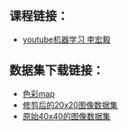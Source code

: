 ## 课程链接：
- [youtube机器学习 李宏毅](https://www.youtube.com/watch?v=YNUek8ioAJk&list=PLJV_el3uVTsPy9oCRY30oBPNLCo89yu49&index=27)

## 数据集下载链接：
- [色彩map](https://speech.ee.ntu.edu.tw/~tlkagk/courses/ML_2016/Pokemon_creation/colormap.txt)
- [修剪后的20x20图像数据集](https://speech.ee.ntu.edu.tw/~tlkagk/courses/ML_2016/Pokemon_creation/pixel_color.txt)
- [原始40x40的图像数据集](https://speech.ee.ntu.edu.tw/~tlkagk/courses/ML_2016/Pokemon_creation/image.rar)